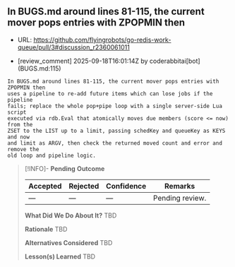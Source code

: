 ## In BUGS.md around lines 81-115, the current mover pops entries with ZPOPMIN then

- URL: https://github.com/flyingrobots/go-redis-work-queue/pull/3#discussion_r2360061011

- [review_comment] 2025-09-18T16:01:14Z by coderabbitai[bot] (BUGS.md:115)

```text
In BUGS.md around lines 81-115, the current mover pops entries with ZPOPMIN then
uses a pipeline to re-add future items which can lose jobs if the pipeline
fails; replace the whole pop+pipe loop with a single server-side Lua script
executed via rdb.Eval that atomically moves due members (score <= now) from the
ZSET to the LIST up to a limit, passing schedKey and queueKey as KEYS and now
and limit as ARGV, then check the returned moved count and error and remove the
old loop and pipeline logic.
```

> [!INFO]- **Pending**
> **Outcome**
> 
> | Accepted | Rejected | Confidence | Remarks |
> |----------|----------|------------|---------|
> | — | — | — | Pending review. |
>
> **What Did We Do About It?**
> TBD
>
> **Rationale**
> TBD
>
> **Alternatives Considered**
> TBD
>
> **Lesson(s) Learned**
> TBD
